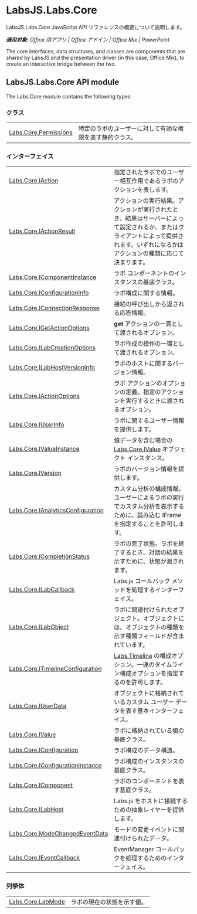 
# <a name="labsjs.labs.core"></a>LabsJS.Labs.Core
LabsJS.Labs.Core JavaScript API リファレンスの概要について説明します。

 _**適用対象:** Office 用アプリ | Office アドイン | Office Mix | PowerPoint_

The core interfaces, data structures, and classes are components that are shared by LabsJS and the presentation driver (in this case, Office Mix), to create an interactive bridge between the two.

## <a name="labsjs.labs.core-api-module"></a>LabsJS.Labs.Core API module

The Labs.Core module contains the following types:


### <a name="classes"></a>クラス


|||
|:-----|:-----|
|[Labs.Core.Permissions](../../reference/office-mix/labs.core.permissions.md)|特定のラボのユーザーに対して有効な権限を表す静的クラス。|

### <a name="interfaces"></a>インターフェイス


|||
|:-----|:-----|
|[Labs.Core.IAction](../../reference/office-mix/labs.core.iaction.md)|指定されたラボでのユーザー相互作用であるラボのアクションを表します。|
|[Labs.Core.IActionResult](../../reference/office-mix/labs.core.iactionresult.md)|アクションの実行結果。アクションが実行されたとき、結果はサーバーによって設定されるか、またはクライアントによって提供されます。いずれになるかはアクションの種類に応じて決まります。|
|[Labs.Core.IComponentInstance](../../reference/office-mix/labs.core.icomponentinstance.md)|ラボ コンポーネントのインスタンスの基底クラス。|
|[Labs.Core.IConfigurationInfo](../../reference/office-mix/labs.core.iconfigurationinfo.md)|ラボ構成に関する情報。|
|[Labs.Core.IConnectionResponse](../../reference/office-mix/labs.core.iconnectionresponse.md)|接続の呼び出しから返される応答情報。|
|[Labs.Core.IGetActionOptions](../../reference/office-mix/labs.core.igetactionoptions.md)|**get** アクションの一貫として渡されるオプション。|
|[Labs.Core.ILabCreationOptions](../../reference/office-mix/labs.core.ilabcreationoptions.md)|ラボ作成の操作の一環として渡されるオプション。|
|[Labs.Core.ILabHostVersionInfo](../../reference/office-mix/labs.core.ilabhostversioninfo.md)|ラボのホストに関するバージョン情報。|
|[Labs.Core.IActionOptions](../../reference/office-mix/labs.core.iactionoptions.md)|ラボ アクションのオプションの定義。指定のアクションを実行するときに渡されるオプション。|
|[Labs.Core.IUserInfo](../../reference/office-mix/labs.core.iuserinfo.md)|ラボに関するユーザー情報を提供します。|
|[Labs.Core.IValueInstance](../../reference/office-mix/labs.core.ivalueinstance.md)|値データを含む場合の [Labs.Core.IValue](../../reference/office-mix/labs.core.ivalue.md) オブジェクト インスタンス。|
|[Labs.Core.IVersion](../../reference/office-mix/labs.core.iversion.md)|ラボのバージョン情報を提供します。|
|[Labs.Core.IAnalyticsConfiguration](../../reference/office-mix/labs.core.ianalyticsconfiguration.md)|カスタム分析の構成情報。ユーザーによるラボの実行でカスタム分析を表示するために、読み込む IFrame を指定することを許可します。|
|[Labs.Core.ICompletionStatus](../../reference/office-mix/labs.core.icompletionstatus.md)|ラボの完了状態。ラボを終了するとき、対話の結果を示すために、状態が渡されます。|
|[Labs.Core.ILabCallback](../../reference/office-mix/labs.core.ilabcallback.md)|Labs.js コールバック メソッドを処理するインターフェイス。|
|[Labs.Core.ILabObject](../../reference/office-mix/labs.core.ilabobject.md)|ラボに関連付けられたオブジェクト。オブジェクトには、オブジェクトの種類を示す種類フィールドが含まれています。|
|[Labs.Core.ITimelineConfiguration](../../reference/office-mix/labs.core.itimelineconfiguration.md)|[Labs.Timeline](../../reference/office-mix/labs.timeline.md) の構成オプション。一連のタイムライン構成オプションを指定するのを許可します。|
|[Labs.Core.IUserData](../../reference/office-mix/labs.core.iuserdata.md)|オブジェクトに格納されているカスタム ユーザー データを表す基本インターフェイス。|
|[Labs.Core.IValue](../../reference/office-mix/labs.core.ivalue.md)|ラボに格納されている値の基底クラス。|
|[Labs.Core.IConfiguration](../../reference/office-mix/labs.core.iconfiguration.md)|ラボ構成のデータ構造。|
|[Labs.Core.IConfigurationInstance](../../reference/office-mix/labs.core.iconfigurationinstance.md)|ラボ構成のインスタンスの基底クラス。|
|[Labs.Core.IComponent](../../reference/office-mix/labs.core.icomponent.md)|ラボのコンポーネントを表す基底クラス。|
|[Labs.Core.ILabHost](../../reference/office-mix/labs.core.ilabhost.md)|Labs.js をホストに接続するための抽象レイヤーを提供します。|
|[Labs.Core.ModeChangedEventData](../../reference/office-mix/labs.core.modechangedeventdata.md)|モードの変更イベントに関連付けられたデータ。|
|[Labs.Core.IEventCallback](../../reference/office-mix/labs.core.ieventcallback.md)|EventManager コールバックを処理するためのインターフェイス。|

### <a name="enumerations"></a>列挙体


|||
|:-----|:-----|
|[Labs.Core.LabMode](../../reference/office-mix/labs.core.labmode.md)|ラボの現在の状態を示す値。|
